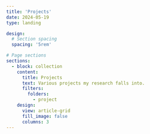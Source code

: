```yaml
---
title: 'Projects'
date: 2024-05-19
type: landing

design:
  # Section spacing
  spacing: '5rem'

# Page sections
sections:
  - block: collection
    content:
      title: Projects
      text: Various projects my research falls into.
      filters:
        folders:
          - project
    design:
      view: article-grid
      fill_image: false
      columns: 3
---
```

